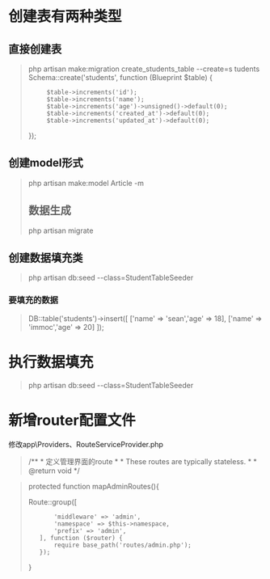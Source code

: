 # 创建表有两种类型

## 直接创建表

> php artisan make:migration create\_students\_table --create=s tudents
>   Schema::create\('students', function \(Blueprint $table\) {
> 
> ```
>      $table->increments('id');
>      $table->increments('name');
>      $table->increments('age')->unsigned()->default(0);
>      $table->increments('created_at')->default(0);
>      $table->increments('updated_at')->default(0);
> ```
> 
> }\);

## 创建model形式

> php artisan make:model Article -m
> 
> ## 数据生成
> 
> php artisan migrate

## 创建数据填充类

> php artisan db:seed --class=StudentTableSeeder

### 要填充的数据

> DB::table\('students'\)-&gt;insert\(\[
> \['name' =&gt; 'sean','age' =&gt; 18\],
> \['name' =&gt; 'immoc','age' =&gt; 20\]
> \]\);

# 执行数据填充

> php artisan db:seed --class=StudentTableSeeder

# 新增router配置文件

修改app\Providers、RouteServiceProvider.php
>/**
>     * 定义管理界面的route
>     *
>     * These routes are typically stateless.
>     *
>     * @return void
>     */

>    protected function mapAdminRoutes(){
>
>    Route::group([
>
>            'middleware' => 'admin',
>            'namespace' => $this->namespace,
>            'prefix' => 'admin',
>        ], function ($router) {
>            require base_path('routes/admin.php');
>        });
>    }
